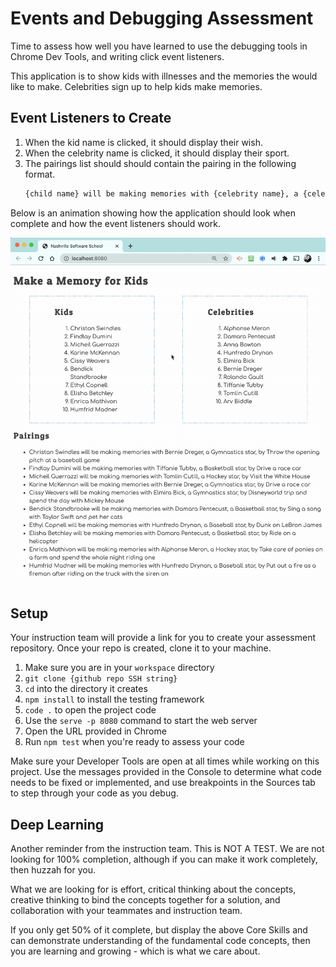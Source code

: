 # Events and Debugging Assessment

Time to assess how well you have learned to use the debugging tools in Chrome Dev Tools, and writing click event listeners.

This application is to show kids with illnesses and the memories the would like to make. Celebrities sign up to help kids make memories.

## Event Listeners to Create

1. When the kid name is clicked, it should display their wish.
1. When the celebrity name is clicked, it should display their sport.
1. The pairings list should should contain the pairing in the following format.
    ```html
    {child name} will be making memories with {celebrity name}, a {celebrity sport} star, by {child wish}
    ```

Below is an animation showing how the application should look when complete and how the event listeners should work.

<img src="./images/debugging-events-assessment.gif" width="600px">

## Setup

Your instruction team will provide a link for you to create your assessment repository. Once your repo is created, clone it to your machine.

1. Make sure you are in your `workspace` directory
1. `git clone {github repo SSH string}`
1. `cd` into the directory it creates
2. `npm install` to install the testing framework
3. `code .` to open the project code
4. Use the `serve -p 8080` command to start the web server
5. Open the URL provided in Chrome
6. Run `npm test` when you're ready to assess your code

Make sure your Developer Tools are open at all times while working on this project. Use the messages provided in the Console to determine what code needs to be fixed or implemented, and use breakpoints in the Sources tab to step through your code as you debug.

## Deep Learning

Another reminder from the instruction team. This is NOT A TEST. We are not looking for 100% completion, although if you can make it work completely, then huzzah for you.

What we are looking for is effort, critical thinking about the concepts, creative thinking to bind the concepts together for a solution, and collaboration with your teammates and instruction team.

If you only get 50% of it complete, but display the above Core Skills and can demonstrate understanding of the fundamental code concepts, then you are learning and growing - which is what we care about.
